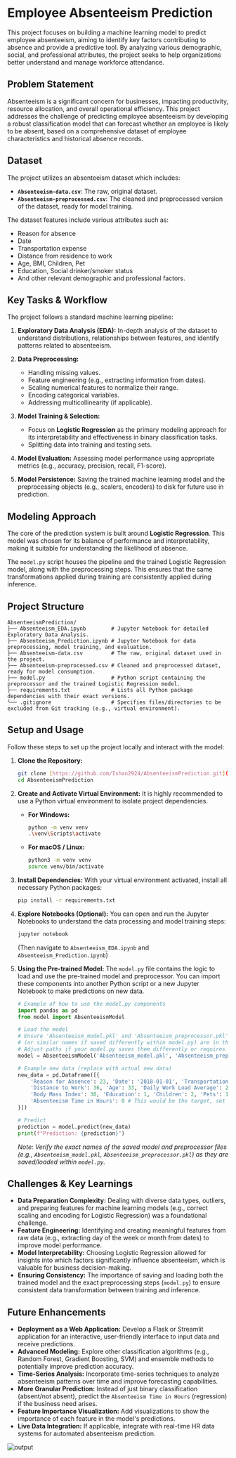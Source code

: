 # Employee Absenteeism Prediction

This project focuses on building a machine learning model to predict employee absenteeism, aiming to identify key factors contributing to absence and provide a predictive tool. By analyzing various demographic, social, and professional attributes, the project seeks to help organizations better understand and manage workforce attendance.

## Problem Statement

Absenteeism is a significant concern for businesses, impacting productivity, resource allocation, and overall operational efficiency. This project addresses the challenge of predicting employee absenteeism by developing a robust classification model that can forecast whether an employee is likely to be absent, based on a comprehensive dataset of employee characteristics and historical absence records.

## Dataset

The project utilizes an absenteeism dataset which includes:
* **`Absenteeism-data.csv`**: The raw, original dataset.
* **`Absenteeism-preprocessed.csv`**: The cleaned and preprocessed version of the dataset, ready for model training.

The dataset features include various attributes such as:
* Reason for absence
* Date
* Transportation expense
* Distance from residence to work
* Age, BMI, Children, Pet
* Education, Social drinker/smoker status
* And other relevant demographic and professional factors.

##  Key Tasks & Workflow

The project follows a standard machine learning pipeline:

1.  **Exploratory Data Analysis (EDA):** In-depth analysis of the dataset to understand distributions, relationships between features, and identify patterns related to absenteeism.

2.  **Data Preprocessing:**
    * Handling missing values.
    * Feature engineering (e.g., extracting information from dates).
    * Scaling numerical features to normalize their range.
    * Encoding categorical variables.
    * Addressing multicollinearity (if applicable).

3.  **Model Training & Selection:**
    * Focus on **Logistic Regression** as the primary modeling approach for its interpretability and effectiveness in binary classification tasks.
    * Splitting data into training and testing sets.

4.  **Model Evaluation:** Assessing model performance using appropriate metrics (e.g., accuracy, precision, recall, F1-score).

5.  **Model Persistence:** Saving the trained machine learning model and the preprocessing objects (e.g., scalers, encoders) to disk for future use in prediction.

## Modeling Approach

The core of the prediction system is built around **Logistic Regression**. This model was chosen for its balance of performance and interpretability, making it suitable for understanding the likelihood of absence.

The `model.py` script houses the pipeline and the trained Logistic Regression model, along with the preprocessing steps. This ensures that the same transformations applied during training are consistently applied during inference.

## Project Structure

```
AbsenteeismPrediction/
├── Absenteeism_EDA.ipynb        # Jupyter Notebook for detailed Exploratory Data Analysis.
├── Absenteeism_Prediction.ipynb # Jupyter Notebook for data preprocessing, model training, and evaluation.
├── Absenteeism-data.csv         # The raw, original dataset used in the project.
├── Absenteeism-preprocessed.csv # Cleaned and preprocessed dataset, ready for model consumption.
├── model.py                     # Python script containing the preprocessor and the trained Logistic Regression model.
├── requirements.txt             # Lists all Python package dependencies with their exact versions.
└── .gitignore                   # Specifies files/directories to be excluded from Git tracking (e.g., virtual environment).
```
## Setup and Usage

Follow these steps to set up the project locally and interact with the model:

1.  **Clone the Repository:**
    ```bash
    git clone [https://github.com/Ishan2924/AbsenteeismPrediction.git](https://github.com/Ishan2924/AbsenteeismPrediction.git)
    cd AbsenteeismPrediction
    ```

2.  **Create and Activate Virtual Environment:**
    It is highly recommended to use a Python virtual environment to isolate project dependencies.
    * **For Windows:**
        ```bash
        python -m venv venv
        .\venv\Scripts\activate
        ```
    * **For macOS / Linux:**
        ```bash
        python3 -m venv venv
        source venv/bin/activate
        ```

3.  **Install Dependencies:**
    With your virtual environment activated, install all necessary Python packages:
    ```bash
    pip install -r requirements.txt
    ```

4.  **Explore Notebooks (Optional):**
    You can open and run the Jupyter Notebooks to understand the data processing and model training steps:
    ```bash
    jupyter notebook
    ```
    (Then navigate to `Absenteeism_EDA.ipynb` and `Absenteeism_Prediction.ipynb`)

5.  **Using the Pre-trained Model:**
    The `model.py` file contains the logic to load and use the pre-trained model and preprocessor. You can import these components into another Python script or a new Jupyter Notebook to make predictions on new data.

    ```python
    # Example of how to use the model.py components
    import pandas as pd
    from model import AbsenteeismModel

    # Load the model
    # Ensure 'Absenteeism_model.pkl' and 'Absenteeism_preprocessor.pkl'
    # (or similar names if saved differently within model.py) are in the project root
    # Adjust paths if your model.py saves them differently or requires different loading.
    model = AbsenteeismModel('Absenteeism_model.pkl', 'Absenteeism_preprocessor.pkl')

    # Example new data (replace with actual new data)
    new_data = pd.DataFrame([{
        'Reason for Absence': 23, 'Date': '2018-01-01', 'Transportation Expense': 289,
        'Distance to Work': 36, 'Age': 33, 'Daily Work Load Average': 239.554,
        'Body Mass Index': 30, 'Education': 1, 'Children': 2, 'Pets': 1,
        'Absenteeism Time in Hours': 0 # This would be the target, set to 0 or left out for prediction
    }])

    # Predict
    prediction = model.predict(new_data)
    print(f"Prediction: {prediction}")
    ```
    *Note: Verify the exact names of the saved model and preprocessor files (e.g., `Absenteeism_model.pkl`, `Absenteeism_preprocessor.pkl`) as they are saved/loaded within `model.py`.*

## Challenges & Key Learnings

* **Data Preparation Complexity:** Dealing with diverse data types, outliers, and preparing features for machine learning models (e.g., correct scaling and encoding for Logistic Regression) was a foundational challenge.
* **Feature Engineering:** Identifying and creating meaningful features from raw data (e.g., extracting day of the week or month from dates) to improve model performance.
* **Model Interpretability:** Choosing Logistic Regression allowed for insights into which factors significantly influence absenteeism, which is valuable for business decision-making.
* **Ensuring Consistency:** The importance of saving and loading both the trained model and the exact preprocessing steps (`model.py`) to ensure consistent data transformation between training and inference.

## Future Enhancements

* **Deployment as a Web Application:** Develop a Flask or Streamlit application for an interactive, user-friendly interface to input data and receive predictions.
* **Advanced Modeling:** Explore other classification algorithms (e.g., Random Forest, Gradient Boosting, SVM) and ensemble methods to potentially improve prediction accuracy.
* **Time-Series Analysis:** Incorporate time-series techniques to analyze absenteeism patterns over time and improve forecasting capabilities.
* **More Granular Prediction:** Instead of just binary classification (absent/not absent), predict the `Absenteeism Time in Hours` (regression) if the business need arises.
* **Feature Importance Visualization:** Add visualizations to show the importance of each feature in the model's predictions.
* **Live Data Integration:** If applicable, integrate with real-time HR data systems for automated absenteeism prediction.

![output](https://github.com/user-attachments/assets/a743ca44-5f5b-418e-93d8-3ded841aaa2a)

